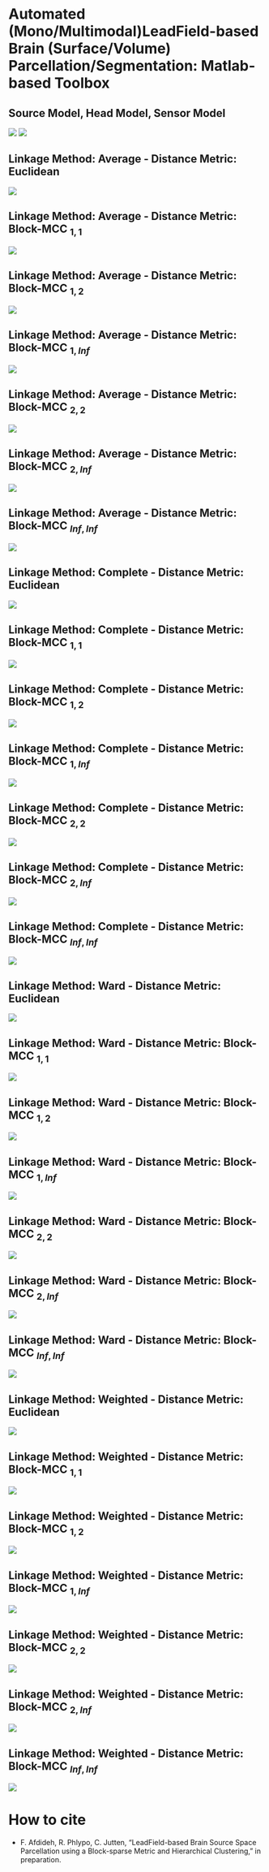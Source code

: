 # Automated (Mono/Multimodal)LeadField-based Brain (Surface/Volume) Parcellation/Segmentation: Matlab-based Toolbox

## Source Model, Head Model, Sensor Model
![](/ppt/sourceHeadSensor.png)
![](/ppt/axes.png)

## Linkage Method: Average - Distance Metric: Euclidean
![](/ppt/average-euclidean.gif)

## Linkage Method: Average - Distance Metric: Block-MCC $_{1,1}$
![](/ppt/average-1,1.gif)

## Linkage Method: Average - Distance Metric: Block-MCC $_{1,2}$
![](/ppt/average-1,2.gif)

## Linkage Method: Average - Distance Metric: Block-MCC $_{1,Inf}$
![](/ppt/average-1,Inf.gif)

## Linkage Method: Average - Distance Metric: Block-MCC $_{2,2}$
![](/ppt/average-2,2.gif)

## Linkage Method: Average - Distance Metric: Block-MCC $_{2,Inf}$
![](/ppt/average-2,Inf.gif)

## Linkage Method: Average - Distance Metric: Block-MCC $_{Inf,Inf}$
![](/ppt/average-Inf,Inf.gif)

## Linkage Method: Complete - Distance Metric: Euclidean
![](/ppt/complete-euclidean.gif)

## Linkage Method: Complete - Distance Metric: Block-MCC $_{1,1}$
![](/ppt/complete-1,1.gif)

## Linkage Method: Complete - Distance Metric: Block-MCC $_{1,2}$
![](/ppt/complete-1,2.gif)

## Linkage Method: Complete - Distance Metric: Block-MCC $_{1,Inf}$
![](/ppt/complete-1,Inf.gif)

## Linkage Method: Complete - Distance Metric: Block-MCC $_{2,2}$
![](/ppt/complete-2,2.gif)

## Linkage Method: Complete - Distance Metric: Block-MCC $_{2,Inf}$
![](/ppt/complete-2,Inf.gif)

## Linkage Method: Complete - Distance Metric: Block-MCC $_{Inf,Inf}$
![](/ppt/complete-Inf,Inf.gif)

## Linkage Method: Ward - Distance Metric: Euclidean
![](/ppt/ward-euclidean.gif)

## Linkage Method: Ward - Distance Metric: Block-MCC $_{1,1}$
![](/ppt/ward-1,1.gif)

## Linkage Method: Ward - Distance Metric: Block-MCC $_{1,2}$
![](/ppt/ward-1,2.gif)

## Linkage Method: Ward - Distance Metric: Block-MCC $_{1,Inf}$
![](/ppt/ward-1,Inf.gif)

## Linkage Method: Ward - Distance Metric: Block-MCC $_{2,2}$
![](/ppt/ward-2,2.gif)

## Linkage Method: Ward - Distance Metric: Block-MCC $_{2,Inf}$
![](/ppt/ward-2,Inf.gif)

## Linkage Method: Ward - Distance Metric: Block-MCC $_{Inf,Inf}$
![](/ppt/ward-Inf,Inf.gif)

## Linkage Method: Weighted - Distance Metric: Euclidean
![](/ppt/weighted-euclidean.gif)

## Linkage Method: Weighted - Distance Metric: Block-MCC $_{1,1}$
![](/ppt/weighted-1,1.gif)

## Linkage Method: Weighted - Distance Metric: Block-MCC $_{1,2}$
![](/ppt/weighted-1,2.gif)

## Linkage Method: Weighted - Distance Metric: Block-MCC $_{1,Inf}$
![](/ppt/weighted-1,Inf.gif)

## Linkage Method: Weighted - Distance Metric: Block-MCC $_{2,2}$
![](/ppt/weighted-2,2.gif)

## Linkage Method: Weighted - Distance Metric: Block-MCC $_{2,Inf}$
![](/ppt/weighted-2,Inf.gif)

## Linkage Method: Weighted - Distance Metric: Block-MCC $_{Inf,Inf}$
![](/ppt/weighted-Inf,Inf.gif)

# How to cite
* F. Afdideh, R. Phlypo, C. Jutten, “LeadField-based Brain Source Space Parcellation using a Block-sparse Metric and Hierarchical Clustering,” in preparation.
